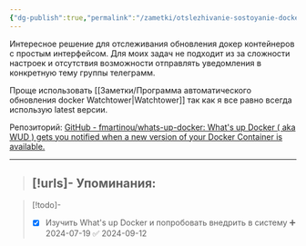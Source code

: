 ```yaml
---
{"dg-publish":true,"permalink":"/zametki/otslezhivanie-sostoyanie-docker-kontejnerov-s-pomoshhyu-what-s-up-docker/","created":"2024-07-19 00:44","updated":"2024-09-12T20:34:28+03:00"}
---
```


Интересное решение для отслеживания обновления докер контейнеров с простым интерфейсом. Для моих задач не подходит из за сложности настроек и отсутствия возможности отправлять уведомления в конкретную тему группы телеграмм.

Проще использовать [[Заметки/Программа автоматического обновления docker Watchtower\|Watchtower]] так как я все равно всегда использую latest версии.

Репозиторий: [GitHub - fmartinou/whats-up-docker: What's up Docker ( aka WUD ) gets you notified when a new version of your Docker Container is available.](https://github.com/fmartinou/whats-up-docker)


---
> [!urls]- Упоминания:
> - 
>   

> [!todo]-
> - [x] Изучить What's up Docker и попробовать внедрить в систему ➕ 2024-07-19 ✅ 2024-09-12


